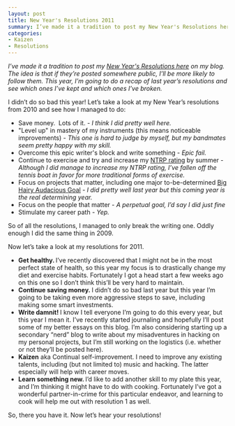 ```yaml
---
layout: post
title: New Year's Resolutions 2011
summary: I’ve made it a tradition to post my New Year's Resolutions here on my blog.  The idea is that if they’re posted somewhere public, I’ll be more likely to follow them.  This year, I’m going to do a recap of last year’s resolutions and see which ones I’ve kept and which ones I’ve broken.
categories: 
- Kaizen
- Resolutions
---
```

 
<em>I’ve made it a tradition to post my <a href="http://www.aashay.com/2010/01/04/new-years-resolutions-2010/">New Year's Resolutions here</a> on my blog.  The idea is that if they’re posted somewhere public, I’ll be more likely to follow them.  This year, I’m going to do a recap of last year’s resolutions and see which ones I’ve kept and which ones I’ve broken.</em>
<!-- more -->

I didn’t do so bad this year!  Let’s take a look at my New Year’s resolutions from 2010 and see how I managed to do:
<ul style="list-style-type: disc;">
	<li>Save money.  Lots of it. - <em>I think I did pretty well here.</em></li>
	<li>"Level up" in mastery of my instruments (this means noticeable improvements) <em>- This one is hard to judge by myself, but my bandmates seem pretty happy with my skill.</em></li>
	<li>Overcome this epic writer's block and write something - <em>Epic fail.</em></li>
	<li>Continue to exercise and try and increase my <span style="text-decoration: underline;"><a href="http://www.matchmakertennis.com/public/ntrp.html">NTRP rating</a></span> by summer - <em>Although I did manage to increase my NTRP rating, I’ve fallen off the tennis boat in favor for more traditional forms of exercise.</em></li>
	<li>Focus on projects that matter, including one major to-be-determined <span style="text-decoration: underline;"><a href="http://en.wikipedia.org/wiki/Big_Hairy_Audacious_Goal">Big Hairy Audacious Goal</a></span> - <em>I did pretty well last year but this coming year is the real determining year.</em></li>
	<li>Focus on the people that matter - <em>A perpetual goal, I’d say I did just fine</em></li>
	<li>Stimulate my career path - <em>Yep.</em></li>
</ul>
So of all the resolutions, I managed to only break the writing one.  Oddly enough I did the same thing in 2009.

Now let’s take a look at my resolutions for 2011.
<ul style="list-style-type: disc;">
	<li><strong>Get healthy. </strong> I’ve recently discovered that I might not be in the most perfect state of health, so this year my focus is to drastically change my diet and exercise habits.  Fortunately I got a head start a few weeks ago on this one so I don’t think this’ll be very hard to maintain.</li>
	<li><strong>Continue saving money. </strong> I didn’t do so bad last year but this year I’m going to be taking even more aggressive steps to save, including making some smart investments.</li>
	<li><strong>Write damnit! </strong> I know I tell everyone I’m going to do this every year, but this year I mean it.  I’ve recently started journaling and hopefully I’ll post some of my better essays on this blog.  I’m also considering starting up a secondary “nerd” blog to write about my misadventures in hacking on my personal projects, but I’m still working on the logistics (i.e. whether or not they’ll be posted here).</li>
	<li><strong>Kaizen</strong> aka Continual self-improvement.  I need to improve any existing talents, including (but not limited to) music and hacking.  The latter especially will help with career moves.</li>
	<li><strong>Learn something new. </strong>I’d like to add another skill to my plate this year, and I’m thinking it might have to do with cooking.  Fortunately I’ve got a wonderful partner-in-crime for this particular endeavor, and learning to cook will help me out with resolution 1 as well.</li>
</ul>
So, there you have it.  Now let’s hear your resolutions!
